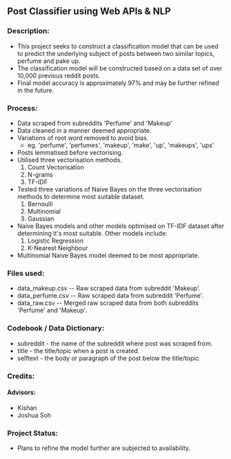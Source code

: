 ## Post Classifier using Web APIs & NLP

### Description:

- This project seeks to construct a classification model that can be used to predict the underlying subject of posts between two similar topics, perfume and pake up. 
- The classification model will be constructed based on a data set of over 10,000 previous reddit posts.
- Final model accuracy is approximately 97% and may be further refined in the future.

### Process:

- Data scraped from subreddits 'Perfume' and 'Makeup'
- Data cleaned in a manner deemed appropriate. 
- Variations of root word removed to avoid bias.
    - eg. 'perfume', 'perfumes', 'makeup', 'make', 'up', 'makeups', 'ups'
- Posts lemmatised before vectorising. 
- Utilised three vectorisation methods.
    1. Count Vectorisation
    2. N-grams
    3. TF-IDF
- Tested three variations of Naive Bayes on the three vectorisation methods to determine most suitable dataset.
    1. Bernoulli
    2. Multinomial
    3. Gaussian
- Naive Bayes models and other models optimised on TF-IDF dataset after determining it's most suitable. Other models include:
    1. Logistic Regression
    2. K-Nearest Neighbour
- Multinomial Naive Bayes model deemed to be most appropriate.
 

### Files used:

- data_makeup.csv -- Raw scraped data from subreddit 'Makeup'.
- data_perfume.csv -- Raw scraped data from subreddit 'Perfume'.
- data_raw.csv -- Merged raw scraped data from both subreddits 'Perfume' and 'Makeup'.

### Codebook / Data Dictionary:

- subreddit - the name of the subreddit where post was scraped from.
- title - the title/topic when a post is created.
- selftext - the body or paragraph of the post below the title/topic.


### Credits:
#### Advisors:
- Kishan
- Joshua Soh

### Project Status:
- Plans to refine the model further are subjected to availability.